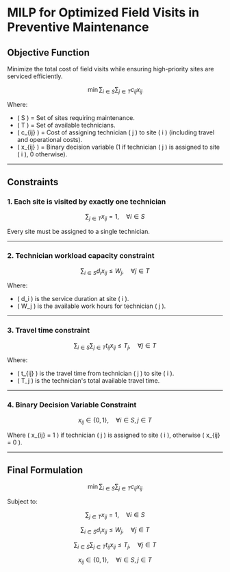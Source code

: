 # **MILP for Optimized Field Visits in Preventive Maintenance**

## **Objective Function**
Minimize the total cost of field visits while ensuring high-priority sites are serviced efficiently.

$$
\min \sum_{i \in S} \sum_{j \in T} c_{ij} x_{ij}
$$

Where:
- \( S \) = Set of sites requiring maintenance.
- \( T \) = Set of available technicians.
- \( c_{ij} \) = Cost of assigning technician \( j \) to site \( i \) (including travel and operational costs).
- \( x_{ij} \) = Binary decision variable (1 if technician \( j \) is assigned to site \( i \), 0 otherwise).

---

## **Constraints**

### **1. Each site is visited by exactly one technician**

$$
\sum_{j \in T} x_{ij} = 1, \quad \forall i \in S
$$

Every site must be assigned to a single technician.

---

### **2. Technician workload capacity constraint**

$$
\sum_{i \in S} d_i x_{ij} \leq W_j, \quad \forall j \in T
$$

Where:
- \( d_i \) is the service duration at site \( i \).
- \( W_j \) is the available work hours for technician \( j \).

---

### **3. Travel time constraint**

$$
\sum_{i \in S} \sum_{j \in T} t_{ij} x_{ij} \leq T_j, \quad \forall j \in T
$$

Where:
- \( t_{ij} \) is the travel time from technician \( j \) to site \( i \).
- \( T_j \) is the technician's total available travel time.

---

### **4. Binary Decision Variable Constraint**

$$
x_{ij} \in \{0,1\}, \quad \forall i \in S, j \in T
$$

Where \( x_{ij} = 1 \) if technician \( j \) is assigned to site \( i \), otherwise \( x_{ij} = 0 \).

---

## **Final Formulation**

$$
\min \sum_{i \in S} \sum_{j \in T} c_{ij} x_{ij}
$$

Subject to:

$$
\sum_{j \in T} x_{ij} = 1, \quad \forall i \in S
$$

$$
\sum_{i \in S} d_i x_{ij} \leq W_j, \quad \forall j \in T
$$

$$
\sum_{i \in S} \sum_{j \in T} t_{ij} x_{ij} \leq T_j, \quad \forall j \in T
$$

$$
x_{ij} \in \{0,1\}, \quad \forall i \in S, j \in T
$$

